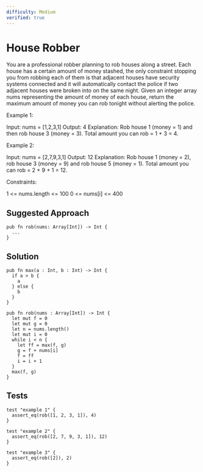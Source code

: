 ```yaml
---
difficulty: Medium
verified: true
---
```


# House Robber

You are a professional robber planning to rob houses along a street. Each house has a certain amount of money stashed, the only constraint stopping you from robbing each of them is that adjacent houses have security systems connected and it will automatically contact the police if two adjacent houses were broken into on the same night.
Given an integer array nums representing the amount of money of each house, return the maximum amount of money you can rob tonight without alerting the police.

Example 1:

Input: nums = [1,2,3,1]
Output: 4
Explanation: Rob house 1 (money = 1) and then rob house 3 (money = 3).
Total amount you can rob = 1 + 3 = 4.

Example 2:

Input: nums = [2,7,9,3,1]
Output: 12
Explanation: Rob house 1 (money = 2), rob house 3 (money = 9) and rob house 5 (money = 1).
Total amount you can rob = 2 + 9 + 1 = 12.

Constraints:

1 <= nums.length <= 100
0 <= nums[i] <= 400

## Suggested Approach

```mbt nocheck
pub fn rob(nums: Array[Int]) -> Int {
  ...
}
```

## Solution

```mbt
pub fn max(a : Int, b : Int) -> Int {
  if a > b {
    a
  } else {
    b
  }
}

pub fn rob(nums : Array[Int]) -> Int {
  let mut f = 0
  let mut g = 0
  let n = nums.length()
  let mut i = 0
  while i < n {
    let ff = max(f, g)
    g = f + nums[i]
    f = ff
    i = i + 1
  }
  max(f, g)
}
```

## Tests

```moonbit
test "example 1" {
  assert_eq(rob([1, 2, 3, 1]), 4)
}

test "example 2" {
  assert_eq(rob([2, 7, 9, 3, 1]), 12)
}

test "example 3" {
  assert_eq(rob([2]), 2)
}
```
